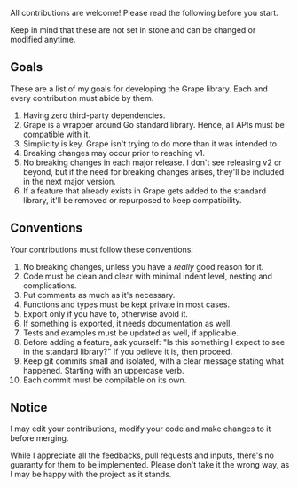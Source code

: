 All contributions are welcome! Please read the following before you start.

Keep in mind that these are not set in stone and can be changed or modified anytime.

## Goals

These are a list of my goals for developing the Grape library. Each and every contribution must abide by them.

1. Having zero third-party dependencies.
2. Grape is a wrapper around Go standard library. Hence, all APIs must be compatible with it.
3. Simplicity is key. Grape isn't trying to do more than it was intended to.
4. Breaking changes may occur prior to reaching v1.
5. No breaking changes in each major release. I don't see releasing v2 or beyond, but if the need for breaking changes
   arises, they'll be included in the next major version.
6. If a feature that already exists in Grape gets added to the standard library, it'll be removed or repurposed to keep
   compatibility.

## Conventions

Your contributions must follow these conventions:

1. No breaking changes, unless you have a *really* good reason for it.
2. Code must be clean and clear with minimal indent level, nesting and complications.
3. Put comments as much as it's necessary.
4. Functions and types must be kept private in most cases.
5. Export only if you have to, otherwise avoid it.
6. If something is exported, it needs documentation as well.
7. Tests and examples must be updated as well, if applicable.
8. Before adding a feature, ask yourself: "Is this something I expect to see in the standard library?" If you believe it
   is, then proceed.
9. Keep git commits small and isolated, with a clear message stating what happened. Starting with an uppercase verb.
10. Each commit must be compilable on its own.

## Notice

I may edit your contributions, modify your code and make changes to it before merging.

While I appreciate all the feedbacks, pull requests and inputs, there's no guaranty for them to be implemented. Please
don't take it the wrong way, as I may be happy with the project as it stands.
